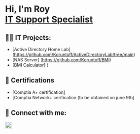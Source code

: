 <h1>Hi, I'm Roy <br/><a href="https://github.com/Koruntoff"> IT Support Specialist </a>

<h2>👨‍💻 IT Projects:</h2>

- [Active Directory Home Lab] (https://github.com/Koruntoff/ActiveDirectoryLab/tree/main)
- [NAS Server] (https://github.com/Koruntoff/BMI)
- [BMI Calculator] (

<h2>📄 Certifications</h2>

- [Comptia A+ certification]
- [Comptia Network+ cerification (to be obtained on june 9th]

<h2> 🤳 Connect with me:</h2>

[<img align="left" alt="Roy Koruntoff | LinkedIn" width="22px" src="https://cdn.jsdelivr.net/npm/simple-icons@v3/icons/linkedin.svg" />][linkedin]

[linkedin]: https://www.linkedin.com/in/roy-parks-koruntoff-b3a89730b/
